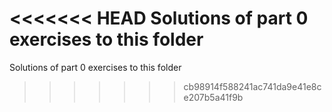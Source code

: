 <<<<<<< HEAD
Solutions of part 0 exercises to this folder
=======
Solutions of part 0 exercises to this folder
>>>>>>> cb98914f588241ac741da9e41e8ce207b5a41f9b
